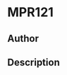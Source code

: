 # MPR121

## Author

<!-- Insert Your Name Here -->

## Description

<!-- Describe your example here -->
